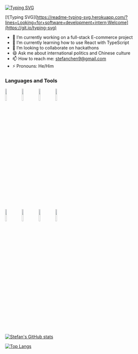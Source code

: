 [![Typing SVG](https://readme-typing-svg.herokuapp.com/?lines=First+line+of+text;Second+line+of+text)](https://git.io/typing-svg)

[![Typing SVG](https://readme-typing-svg.herokuapp.com/?lines=Looking+for+software+development+intern;Welcome](https://git.io/typing-svg)

- 🔭 I’m currently working on a full-stack E-commerce project
- 🌱 I’m currently learning how to use React with TypeScript
- 👯 I’m looking to collaborate on hackathons
- 😄 Ask me about international politics and Chinese culture
- 📫 How to reach me: stefanchen9@gmail.com
- ⚡ Pronouns: He/Him

### Languages and Tools

<code><img width="10%" src="https://www.vectorlogo.zone/logos/python/python-ar21.svg"></code>
<code><img width="10%" src="https://www.vectorlogo.zone/logos/java/java-ar21.svg"></code>
<code><img width="10%" src="https://www.vectorlogo.zone/logos/w3_html5/w3_html5-ar21.svg"></code>
<code><img width="10%" src="https://www.vectorlogo.zone/logos/w3_css/w3_css-ar21.svg"></code>
<br />
<code><img width="10%" src="https://www.vectorlogo.zone/logos/reactjs/reactjs-ar21.svg"></code>
<code><img width="10%" src="https://www.vectorlogo.zone/logos/git-scm/git-scm-ar21.svg"></code>
<code><img width="10%" src="https://www.vectorlogo.zone/logos/github/github-ar21.svg"></code>
<code><img width="10%" src="https://www.vectorlogo.zone/logos/canva/canva-ar21.svg"></code>

[![Stefan's GitHub stats](https://github-readme-stats.vercel.app/api?username=Chen-Stefan&theme=default&show_icons=true&count_private=true)](https://github.com/anuraghazra/github-readme-stats)

[![Top Langs](https://github-readme-stats.vercel.app/api/top-langs/?username=Chen-Stefan&hide=HTML,CSS)](https://github.com/anuraghazra/github-readme-stats)
